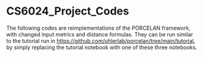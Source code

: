 # CS6024_Project_Codes
The following codes are reimplementations of the PORCELAN framework, with changed input metrics and distance formulas. They can be run similar to the tutorial run in https://github.com/uhlerlab/porcelan/tree/main/tutorial, by simply replacing the tutorial notebook with one of these three notebooks. 
